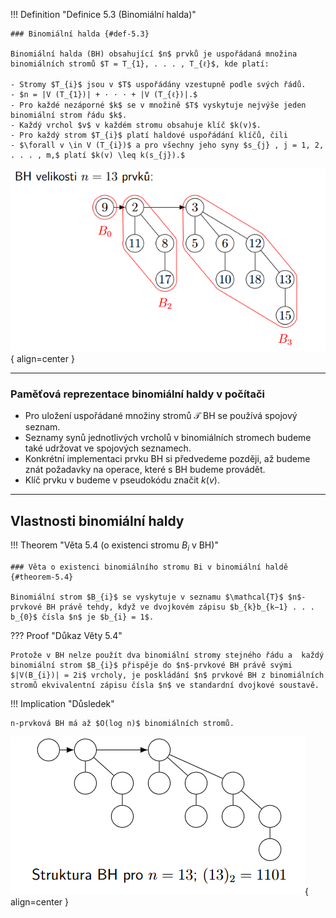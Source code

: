 <a id="def-5.3"></a>
!!! Definition "Definice 5.3 (Binomiální halda)"

    ### Binomiální halda {#def-5.3}

    Binomiální halda (BH) obsahující $n$ prvků je uspořádaná množina binomiálních stromů $T = T_{1}, . . . , T_{ℓ}$, kde platí:
    
    - Stromy $T_{i}$ jsou v $T$ uspořádány vzestupně podle svých řádů.
    - $n = |V (T_{1})| + · · · + |V (T_{ℓ})|.$
    - Pro každé nezáporné $k$ se v množině $T$ vyskytuje nejvýše jeden binomiální strom řádu $k$.
    - Každý vrchol $v$ v každém stromu obsahuje klíč $k(v)$.
    - Pro každý strom $T_{i}$ platí haldové uspořádání klíčů, čili
    - $\forall v \in V (T_{i})$ a pro všechny jeho syny $s_{j} , j = 1, 2, . . . , m,$ platí $k(v) \leq k(s_{j}).$

![Image title](../../assets/05/binomial_heap1.png){ align=center }

---

### Paměťová reprezentace binomiální haldy v počítači

- Pro uložení uspořádané množiny stromů $\mathcal{T}$ BH se používá spojový seznam.
- Seznamy synů jednotlivých vrcholů v binomiálních stromech budeme také udržovat ve spojových seznamech.
- Konkrétní implementaci prvku BH si předvedeme později, až budeme znát požadavky na operace, které s BH budeme provádět.
- Klíč prvku v budeme v pseudokódu značit $k(v)$.

---

## Vlastnosti binomiální haldy

<a id="theorem-5.4"></a>
!!! Theorem "Věta 5.4 (o existenci stromu $B_{i}$ v BH)"

    ### Věta o existenci binomiálního stromu Bi v binomiální haldě {#theorem-5.4}

    Binomiální strom $B_{i}$ se vyskytuje v seznamu $\mathcal{T}$ $n$-prvkové BH právě tehdy, když ve dvojkovém zápisu $b_{k}b_{k−1} . . . b_{0}$ čísla $n$ je $b_{i} = 1$.

??? Proof "Důkaz Věty 5.4"

    Protože v BH nelze použít dva binomiální stromy stejného řádu a  každý binomiální strom $B_{i}$ přispěje do $n$-prvkové BH právě svými 
    $|V(B_{i})| = 2i$ vrcholy, je poskládání $n$ prvkové BH z binomiálních stromů ekvivalentní zápisu čísla $n$ ve standardní dvojkové soustavě.

!!! Implication "Důsledek"

    n-prvková BH má až $O(log n)$ binomiálních stromů.

![Image title](../../assets/05/binomial_heap2.png){ align=center }